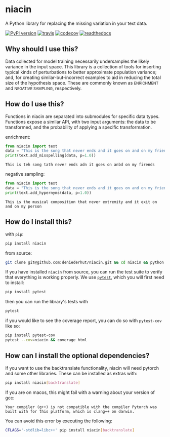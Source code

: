 # niacin

A Python library for replacing the missing variation in your text data.

[![PyPI version](https://badge.fury.io/py/niacin.svg)](https://badge.fury.io/py/niacin)
[![travis](https://travis-ci.org/deniederhut/niacin.svg?branch=master)](https://travis-ci.org/deniederhut/niacin/)
[![codecov](https://codecov.io/gh/deniederhut/niacin/branch/master/graph/badge.svg)](https://codecov.io/gh/deniederhut/niacin)
[![readthedocs](https://readthedocs.org/projects/niacin/badge/?version=latest)](https://niacin.readthedocs.io/en/latest/?badge=latest)


## Why should I use this?

Data collected for model training necessarily undersamples the likely
variance in the input space. This library is a collection of tools for
inserting typical kinds of perturbations to better approximate population
variance; and, for creating similar-but-incorrect examples to aid in
reducing the total size of the hypothesis space. These are commonly known as
<small>ENRICHMENT</small> and <small>NEGATIVE SAMPLING</small>, respectively.

## How do I use this?

Functions in niacin are separated into submodules for specific data types.
Functions expose a similar API, with two input arguments: the data to be
transformed, and the probability of applying a specific transformation.

enrichment:

```python
from niacin import text
data = "This is the song that never ends and it goes on and on my friends"
print(text.add_misspelling(data, p=1.0))
```

```output
This is teh song tath never ends adn it goes on anbd on my firends
```

negative sampling:

```python
from niacin import text
data = "This is the song that never ends and it goes on and on my friends"
print(text.add_hypernyms(data, p=1.0))
```

```output
This is the musical composition that never extremity and it exit on and on my person
```

## How do I install this?

with `pip`:

```sh
pip install niacin
```

from source:

```sh
git clone git@github.com:deniederhut/niacin.git && cd niacin && python setup.py install
```

If you have installed `niacin` from source, you can run the test suite to verify that
everything is working properly. We use [`pytest`](https://docs.pytest.org/en/latest/),
which you will first need to install:

```sh
pip install pytest
```

then you can run the library's tests with

```sh
pytest
```

if you would like to see the coverage report, you can do so with `pytest-cov`
like so:

```sh
pip install pytest-cov
pytest --cov=niacin && coverage html
```

## How can I install the optional dependencies?

If you want to use the backtranslate functionality, niacin will need pytorch and some other
libraries. These can be installed as extras with:

```sh
pip install niacin[backtranslate]
```

If you are on macos, this might fail with a warning about your version of gcc:

```
Your compiler (g++) is not compatible with the compiler Pytorch was
built with for this platform, which is clang++ on darwin.
```

You can avoid this error by executing the following:

```sh
CFLAGS='-stdlib=libc++' pip install niacin[backtranslate]
```